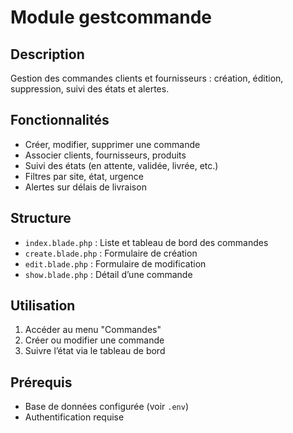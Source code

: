 # Module gestcommande

## Description
Gestion des commandes clients et fournisseurs : création, édition, suppression, suivi des états et alertes.

## Fonctionnalités
- Créer, modifier, supprimer une commande
- Associer clients, fournisseurs, produits
- Suivi des états (en attente, validée, livrée, etc.)
- Filtres par site, état, urgence
- Alertes sur délais de livraison

## Structure
- `index.blade.php` : Liste et tableau de bord des commandes
- `create.blade.php` : Formulaire de création
- `edit.blade.php` : Formulaire de modification
- `show.blade.php` : Détail d’une commande

## Utilisation
1. Accéder au menu "Commandes"
2. Créer ou modifier une commande
3. Suivre l’état via le tableau de bord

## Prérequis
- Base de données configurée (voir `.env`)
- Authentification requise